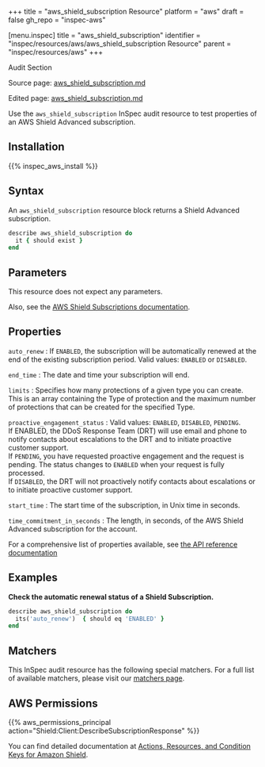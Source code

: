 +++
title = "aws_shield_subscription Resource"
platform = "aws"
draft = false
gh_repo = "inspec-aws"

[menu.inspec]
title = "aws_shield_subscription"
identifier = "inspec/resources/aws/aws_shield_subscription Resource"
parent = "inspec/resources/aws"
+++

<div class="admonition-note">
<p class="admonition-note-title">Audit Section</p>
<div class="admonition-note-text">
<p>Source page: <a href="https://github.com/inspec/inspec-aws/blob/main/docs/resources/aws_shield_subscription.md">aws_shield_subscription.md</a></p>
<p>Edited page: <a href="https://github.com/ianmadd/inspec-aws/blob/im/hugo/docs-chef-io/content/inspec/resources/aws_shield_subscription.md">aws_shield_subscription.md</a></p>
</div>
</div>



Use the `aws_shield_subscription` InSpec audit resource to test properties of an AWS Shield Advanced subscription.

## Installation

{{% inspec_aws_install %}}

## Syntax

An `aws_shield_subscription` resource block returns a Shield Advanced subscription.

```ruby
describe aws_shield_subscription do
  it { should exist }
end
```


## Parameters

This resource does not expect any parameters.

Also, see the [AWS Shield Subscriptions documentation](https://docs.aws.amazon.com/waf/latest/developerguide/shield-chapter.html).


## Properties

`auto_renew`
: If `ENABLED`, the subscription will be automatically renewed at the end of the existing subscription period. Valid values: `ENABLED` or `DISABLED`.

`end_time`
: The date and time your subscription will end.

`limits`
: Specifies how many protections of a given type you can create. This is an array containing the Type of protection and the maximum number of protections that can be created for the specified Type.

`proactive_engagement_status`
: Valid values: `ENABLED`, `DISABLED`, `PENDING`. <br> If ENABLED, the DDoS Response Team (DRT) will use email and phone to notify contacts about escalations to the DRT and to initiate proactive customer support. <br/> If `PENDING`, you have requested proactive engagement and the request is pending. The status changes to `ENABLED` when your request is fully processed. <br/> If `DISABLED`, the DRT will not proactively notify contacts about escalations or to initiate proactive customer support.

`start_time`
: The start time of the subscription, in Unix time in seconds.

`time_commitment_in_seconds`
: The length, in seconds, of the AWS Shield Advanced subscription for the account.

For a comprehensive list of properties available, see [the API reference documentation](https://docs.aws.amazon.com/waf/latest/DDOSAPIReference/API_Subscription.html)

## Examples

**Check the automatic renewal status of a Shield Subscription.**

```ruby
describe aws_shield_subscription do
  its('auto_renew')  { should eq 'ENABLED' }
end
```

## Matchers

This InSpec audit resource has the following special matchers. For a full list of available matchers, please visit our [matchers page](https://www.inspec.io/docs/reference/matchers/).

## AWS Permissions

{{% aws_permissions_principal action="Shield:Client:DescribeSubscriptionResponse" %}}

You can find detailed documentation at [Actions, Resources, and Condition Keys for Amazon Shield](https://docs.aws.amazon.com/IAM/latest/UserGuide/list_awsshield.html).
